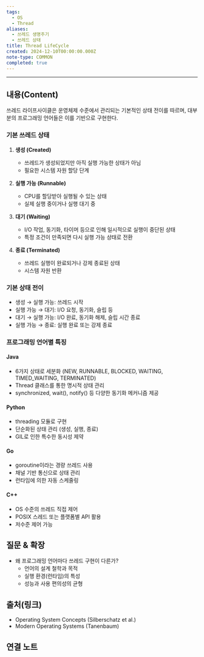 ```yaml
---
tags:
  - OS
  - Thread
aliases:
  - 쓰레드 생명주기
  - 쓰레드 상태
title: Thread LifeCycle
created: 2024-12-10T00:00:00.000Z
note-type: COMMON
completed: true
---
```


----
## 내용(Content)

쓰레드 라이프사이클은 운영체제 수준에서 관리되는 기본적인 상태 전이를 따르며, 대부분의 프로그래밍 언어들은 이를 기반으로 구현한다.

### 기본 쓰레드 상태
1. **생성 (Created)**
   - 쓰레드가 생성되었지만 아직 실행 가능한 상태가 아님
   - 필요한 시스템 자원 할당 단계

2. **실행 가능 (Runnable)**
   - CPU를 할당받아 실행될 수 있는 상태
   - 실제 실행 중이거나 실행 대기 중

3. **대기 (Waiting)**
   - I/O 작업, 동기화, 타이머 등으로 인해 일시적으로 실행이 중단된 상태
   - 특정 조건이 만족되면 다시 실행 가능 상태로 전환

4. **종료 (Terminated)**
   - 쓰레드 실행이 완료되거나 강제 종료된 상태
   - 시스템 자원 반환

### 기본 상태 전이
- 생성 → 실행 가능: 쓰레드 시작
- 실행 가능 → 대기: I/O 요청, 동기화, 슬립 등
- 대기 → 실행 가능: I/O 완료, 동기화 해제, 슬립 시간 종료
- 실행 가능 → 종료: 실행 완료 또는 강제 종료

### 프로그래밍 언어별 특징

#### Java
- 6가지 상태로 세분화 (NEW, RUNNABLE, BLOCKED, WAITING, TIMED_WAITING, TERMINATED)
- Thread 클래스를 통한 명시적 상태 관리
- synchronized, wait(), notify() 등 다양한 동기화 메커니즘 제공

#### Python
- threading 모듈로 구현
- 단순화된 상태 관리 (생성, 실행, 종료)
- GIL로 인한 특수한 동시성 제약

#### Go
- goroutine이라는 경량 쓰레드 사용
- 채널 기반 통신으로 상태 관리
- 런타임에 의한 자동 스케줄링

#### C++
- OS 수준의 쓰레드 직접 제어
- POSIX 스레드 또는 플랫폼별 API 활용
- 저수준 제어 가능

## 질문 & 확장
- 왜 프로그래밍 언어마다 쓰레드 구현이 다른가?
  - 언어의 설계 철학과 목적
  - 실행 환경(런타임)의 특성
  - 성능과 사용 편의성의 균형

## 출처(링크)
- Operating System Concepts (Silberschatz et al.)
- Modern Operating Systems (Tanenbaum)

## 연결 노트











